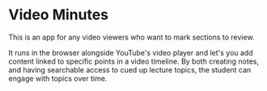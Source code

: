 # Video Minutes

This is an app for any video viewers who want to mark sections to review.

It runs in the browser alongside YouTube's video player and let's you add content linked to specific points in a video timeline.
By both creating notes, and having searchable access to cued up lecture topics, the student can engage with topics over time.
